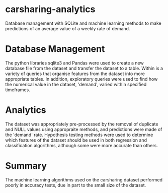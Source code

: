 # carsharing-analytics
Database management with SQLite and machine learning methods to make predictions of an average value of a weekly rate of demand.

# Database Management

The python libraries sqlite3 and Pandas were used to create a new database file from the dataset and transfer the dataset to a table. Within is a variety of queries that organise features from the dataset into more appropriate tables. In addition, exploratory queries were used to find how the numerical value in the dataset, 'demand', varied within specified timeframes. 

# Analytics

The dataset was appropriately pre-processed by the removal of duplicate and NULL values using appropraite methods, and predictions were made of the 'demand' rate. Hypothesis testing methods were used to determine which features of the dataset should be used in both regression and classification algorithms, although some were more accurate than others.

# Summary 

The machine learning algorithms used on the carsharing dataset performed poorly in accuracy tests, due in part to the small size of the dataset. 
